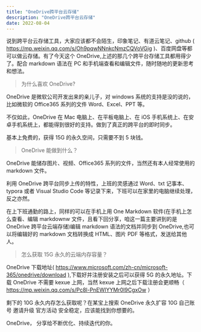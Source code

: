 ```yaml
---
title: "OneDrive跨平台云存储"
description: "OneDrive跨平台云存储"
date: 2022-08-04
---
```


说到跨平台云存储工具，大家应该都不会陌生，印象笔记、有道云笔记、github ( https://mp.weixin.qq.com/s/Oh9pqwNNnkcNmzCQVoVGig )、百度网盘等都可以做云存储。有了今天这个 OneDrive,上述的那几个跨平台存储工具都用得少了。配合 markdown 语法在 PC 和手机端查看和编辑文件，随时随地的更新思考和想法。

<blockquote class="blockquote">为什么喜欢 OneDrive?</blockquote>

OneDrive 是微软公司开发出来的亲儿子，对 windows 系统的支持是没的说的，比如微软的 Office365 系列的文件 Word、Excel、PPT 等。

不仅如此，OneDrive 在 Mac 电脑上、在平板电脑上、在 iOS 手机系统上、在安卓手机系统上，都能得到很好的支持。做到了真正的跨平台的即时同步。

基本上免费的，获得 15G 的永久空间，只需要不到 5 块钱。

<blockquote class="blockquote">OneDrive 能做到什么？</blockquote>

OneDrive 能储存图片、视频、Office365 系列的文件，当然还有本人经常使用的 markdown 文件。

利用 OneDrive 跨平台同步上传的特性，上班的灵感通过 Word、txt 记事本、typora 或者 Visual Studio Code 等记录下来，下班可以在家里的电脑继续处理，反之亦然。

在上下班通勤的路上，同样的可以在手机上用 One Markdown 软件(在手机上怎么查看、编辑 markdownw 文件，且看下回分享，咱这一篇主要讲到的是 OneDrive 跨平台云端存储)编辑 markdown 语法的文档并同步到 OneDrive,也可以将编辑好的 markdown 文档转换成 HTML、图片 PDF 等格式，发送给其他人。

<blockquote class="blockquote">怎么获取 15G 永久的云端内存容量？</blockquote>

OneDrive 下载地址( https://www.microsoft.com/zh-cn/microsoft-365/onedrive/download ),下载好并注册安装之后可以获得 5G 的永久地址。下载 OneDrive 不需要 kexue 上网，当然 kexue 上网之后下载注册会更顺畅（ https://mp.weixin.qq.com/s/Pc8l-PnEWIYYMr0l9CgxOw ）

剩下的 10G 永久内存怎么获取呢？在某宝上搜索 OneDrive 永久扩容 10G 自己账号 邀请升级 官方活动 安全稳定，应该能找到你想要的。

OneDrive， 分享给不断优化、持续迭代的你。
